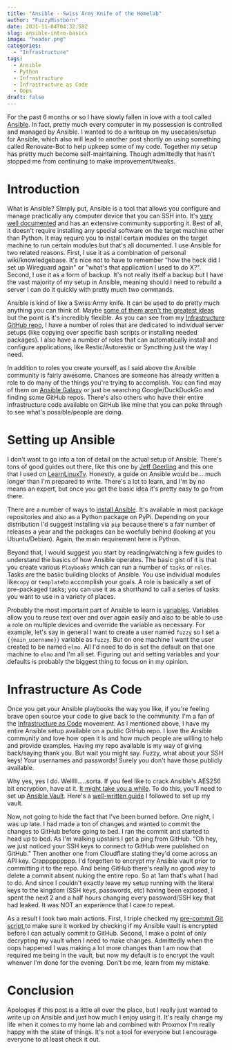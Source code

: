 ```yaml
---
title: "Ansible - Swiss Army Knife of the Homelab"
author: "FuzzyMistborn"
date: 2021-11-04T04:32:58Z
slug: ansible-intro-basics
image: "header.png"
categories:
  - "Infrastructure"
tags:
  - Ansible
  - Python
  - Infrastructure
  - Infrastructure as Code
  - Oops
draft: false
---
```


For the past 6 months or so I have slowly fallen in love with a tool called [Ansible](https://www.ansible.com/).  In fact, pretty much every computer in my possession is controlled and managed by Ansible.  I wanted to do a writeup on my usecases/setup for Ansible, which also will lead to another post shortly on using something called Renovate-Bot to help upkeep some of my code.  Together my setup has pretty much become self-maintaining.  Though admittedly that hasn't stopped me from continuing to make improvement/tweaks.

# Introduction
What is Ansible?  SImply put, Ansible is a tool that allows you configure and manage practically any computer device that you can SSH into.  It's [very well documented](https://docs.ansible.com/ansible/latest/index.html) and has an extensive community supporting it.  Best of all, it doesn't require installing any special software on the target machine other than Python.  It may require you to install certain modules on the target machine to run certain modules but that's all documented.  I use Ansible for two related reasons.  First, I use it as a combination of personal wiki/knowledgebase.  It's nice not to have to remember "how the heck did I set up Wireguard again" or "what's that application I used to do X?".  Second, I use it as a form of backup.  It's not really itself a backup but I have the vast majority of my setup in Ansible, meaning should I need to rebuild a server I can do it quickly with pretty much two commands.

Ansible is kind of like a Swiss Army knife.  It can be used to do pretty much anything you can think of.  Maybe [some of them aren't the greatest ideas](https://www.youtube.com/watch?v=TVq88JeJbw4) but the point is it's incredibly flexible.  As you can see from my [Infrastructure GitHub repo](https://www.github.com/FuzzyMistborn/infra), I have a number of roles that are dedicated to individual server setups (like copying over specific bash scripts or installing needed packages).  I also have a number of roles that can automatically install and configure applications, like Restic/Autorestic or Syncthing just the way I need.

In addition to roles you create yourself, as I said above the Ansible community is fairly awesome.  Chances are someone has already written a role to do many of the things you're trying to accomplish.  You can find may of them on [Ansible Galaxy](https://galaxy.ansible.com/) or just be searching Google/DuckDuckGo and finding some GitHub repos.  There's also others who have their entire infrastructure code available on GitHub like mine that you can poke through to see what's possible/people are doing.

# Setting up Ansible
I don't want to go into a ton of detail on the actual setup of Ansible.  There's tons of good guides out there, like this one by [Jeff Geerling](https://www.youtube.com/watch?v=goclfp6a2IQ&list=PL2_OBreMn7FqZkvMYt6ATmgC0KAGGJNAN) and this one that I used on [LearnLinuxTv](https://www.learnlinux.tv/getting-started-with-ansible/).  Honestly, a guide on Ansible would be....much longer than I'm prepared to write.  There's a lot to learn, and I'm by no means an expert, but once you get the basic idea it's pretty easy to go from there.

There are a number of ways to [install Ansible](https://docs.ansible.com/ansible/latest/installation_guide/intro_installation.html).  It's available in most package repositories and also as a Python package on PyPi.  Depending on your distribution I'd suggest installing via `pip` because there's a fair number of releases a year and the packages can be woefully behind (looking at you Ubuntu/Debian).  Again, the main requirement here is Python.

Beyond that, I would suggest you start by reading/watching a few guides to understand the basics of how Ansible operates.  The basic gist of it is that you create various `Playbooks` which can run a number of `tasks` or `roles`.  Tasks are the basiic building blocks of Ansible.  You use individual modules like`copy` or `template`to accomplish your goals.  A role is basically a set of pre-packaged tasks; you can use it as a shorthand to call a series of tasks you want to use in a variety of places.

Probably the most important part of Ansible to learn is [variables](https://docs.ansible.com/ansible/latest/user_guide/playbooks_variables.html).  Variables allow you to reuse text over and over again easily and also to be able to use a role on multiple devices and override the variable as necessary.  For example, let's say in general I want to create a user named `fuzzy` so I set a `{{main_username}}` variable as `fuzzy`.  But on one machine I want the user created to be named `elmo`.  All I'd need to do is set the default on that one machine to `elmo` and I'm all set.  Figuring out and setting variables and your defaults is probably the biggest thing to focus on in my opinion.

# Infrastructure As Code
Once you get your Ansible playbooks the way you like, if you're feeling brave open source your code to give back to the community.  I'm a fan of the [Infrastructure as Code](https://en.wikipedia.org/wiki/Infrastructure_as_code) movement.  As I mentioned above, I have my entire Ansible setup available on a public GitHub repo.  I love the Ansible community and love how open it is and how much people are willing to help and provide examples.  Having my repo available is my way of giving back/saying thank you.  But wait you might say.  Fuzzy, what about your SSH keys!  Your usernames and passwords! Surely you don't have those publicly available.

Why yes, yes I do.  Welllll.....sorta.  If you feel like to crack Ansible's AES256 bit encryption, have at it.  [It might take you a while](https://www.atpinc.com/blog/what-is-aes-256-encryption).  To do this, you'll need to set up [Ansible Vault](https://docs.ansible.com/ansible/latest/user_guide/vault.html).  Here's a [well-written guide](https://blog.ktz.me/secret-management-with-docker-compose-and-ansible/) I followed to set up my vault.

Now, not going to hide the fact that I've been burned before.  One night, I was up late.  I had made a ton of changes and wanted to commit the changes to GitHub before going to bed.  I ran the commit and started to head up to bed.  As I'm walking upstairs I get a ping from GitHub.  "Oh hey, we just noticed your SSH keys to connect to GitHub were published on GitHub."  Then another one from Cloudflare stating they'd come across an API key.  Crappppppppp.  I'd forgotten to encrypt my Ansible vault prior to committing it to the repo.  And being GitHub there's really no good way to delete a commit absent nuking the entire repo.  So at 1am that's what I had to do.  And since I couldn't exactly leave my setup running with the literal keys to the kingdom (SSH keys, passwords, etc) having been exposed, I spent the next 2 and a half hours changing every password/SSH key that had leaked.  It was NOT an experience that I care to repeat.

As a result I took two main actions.  First, I triple checked my [pre-commit Git script ](https://github.com/FuzzyMistborn/infra/blob/main/git-vault-check.sh)to make sure it worked by checking if my Ansible vault is encrypted before I can actually commit to GitHub.  Second, I make a point of only decrypting my vault when I need to make changes.  Admittedly when the oops happened I was making a lot more changes than I am now that required me being in the vault, but now my default is to encrypt the vault whenver I'm done for the evening.  Don't be me, learn from my mistake.

# Conclusion
Apologies if this post is a little all over the place, but I really just wanted to write up on Ansible and just how much I enjoy using it.  It's really change my life when it comes to my home lab and combined with Proxmox I'm really happy with the state of things.  It's not a tool for everyone but I encourage everyone to at least check it out.